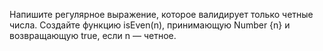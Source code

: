 Напишите регулярное выражение, которое валидирует только четные числа. Создайте функцию isEven(n), принимающую Number {n} и возвращающую true, если n — четное.
